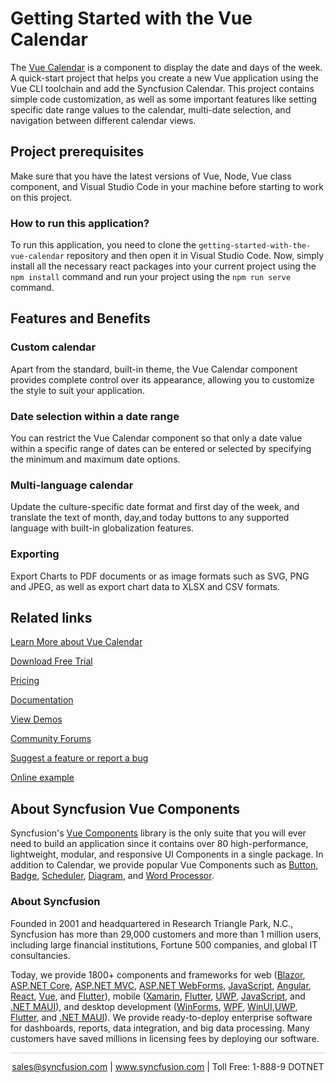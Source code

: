 # Getting Started with the Vue Calendar

The [Vue Calendar](https://www.syncfusion.com/vue-components/vue-calendar?utm_source=github&utm_medium=listing&utm_campaign=vue-calendar-github-samples) is a component to display the date and days of the week. A quick-start project that helps you create a new Vue application using the Vue CLI toolchain and add the Syncfusion Calendar. This project contains simple code customization, as well as some important features like setting specific date range values to the calendar, multi-date selection, and navigation between different calendar views.

## Project prerequisites

Make sure that you have the latest versions of Vue, Node, Vue class component, and Visual Studio Code in your machine before starting to work on this project.

### How to run this application?

To run this application, you need to clone the `getting-started-with-the-vue-calendar` repository and then open it in Visual Studio Code. Now, simply install all the necessary react packages into your current project using the `npm install` command and run your project using the `npm run serve` command.

## Features and Benefits

### Custom calendar

Apart from the standard, built-in theme, the Vue Calendar component provides complete control over its appearance, allowing you to customize the style to suit your application.


### Date selection within a date range

You can restrict the Vue Calendar component so that only a date value within a specific range of dates can be entered or selected by specifying the minimum and maximum date options.


### Multi-language calendar

Update the culture-specific date format and first day of the week, and translate the text of month, day,and today buttons to any supported language with built-in globalization features.

### Exporting
Export Charts to PDF documents or as image formats such as SVG, PNG and JPEG, as well as export chart data to XLSX and CSV formats.

## Related links
[Learn More about Vue Calendar](https://www.syncfusion.com/vue-components/vue-calendar?utm_source=github&utm_medium=listing&utm_campaign=vue-calendar-github-samples)

[Download Free Trial](https://www.syncfusion.com/account/manage-trials/downloads?utm_source=github&utm_medium=listing&utm_campaign=vue-calendar-github-samples)

[Pricing](https://www.syncfusion.com/sales/teamlicense?utm_source=github&utm_medium=listing&utm_campaign=vue-calendar-github-samples)

[Documentation](https://ej2.syncfusion.com/vue/documentation/calendar/getting-started?utm_source=github&utm_medium=listing&utm_campaign=vue-calendar-github-samples)

[View Demos](https://github.com/SyncfusionExamples/getting-started-with-the-vue-calendar?utm_source=github&utm_medium=listing&utm_campaign=vue-calendar-github-samples)

[Community Forums](https://www.syncfusion.com/forums/vue-components?utm_source=github&utm_medium=listing&utm_campaign=vue-calendar-github-samples)

[Suggest a feature or report a bug](https://www.syncfusion.com/feedback/vue?utm_source=github&utm_medium=listing&utm_campaign=vue-calendar-github-samples)

[Online example](https://ej2.syncfusion.com/vue/demos/#/bootstrap5/calendar/default.html?utm_source=github&utm_medium=listing&utm_campaign=vue-calendar-github-samples)

## About Syncfusion Vue Components

Syncfusion's [Vue Components](https://www.syncfusion.com/vue-components?utm_source=github&utm_medium=listing&utm_campaign=vue-calendar-github-samples) library is the only suite that you will ever need to build an application since it contains over 80 high-performance, lightweight, modular, and responsive UI Components in a single package. In addition to Calendar, we provide popular Vue Components such as [Button](https://www.syncfusion.com/vue-components/vue-button?utm_source=github&utm_medium=listing&utm_campaign=vue-calendar-github-samples), [Badge](https://www.syncfusion.com/vue-components/vue-badge?utm_source=github&utm_medium=listing&utm_campaign=vue-calendar-github-samples), [Scheduler](https://www.syncfusion.com/vue-components/vue-scheduler?utm_source=github&utm_medium=listing&utm_campaign=vue-calendar-github-samples), [Diagram](https://www.syncfusion.com/vue-components/vue-diagram?utm_source=github&utm_medium=listing&utm_campaign=vue-calendar-github-samples), and [Word Processor](https://www.syncfusion.com/vue-components/vue-word-processor?utm_source=github&utm_medium=listing&utm_campaign=vue-calendar-github-samples).

### About Syncfusion
Founded in 2001 and headquartered in Research Triangle Park, N.C., Syncfusion has more than 29,000 customers and more than 1 million users, including large financial institutions, Fortune 500 companies, and global IT consultancies.

Today, we provide 1800+ components and frameworks for web ([Blazor](https://www.syncfusion.com/blazor-components?utm_source=github&utm_medium=listing&utm_campaign=vue-calendar-github-samples), [ASP.NET Core](https://www.syncfusion.com/aspnet-core-ui-controls?utm_source=github&utm_medium=listing&utm_campaign=vue-calendar-github-samples), [ASP.NET MVC](https://www.syncfusion.com/aspnet-mvc-ui-controls?utm_source=github&utm_medium=listing&utm_campaign=vue-calendar-github-samples), [ASP.NET WebForms](https://www.syncfusion.com/jquery/aspnet-webforms-ui-controls?utm_source=github&utm_medium=listing&utm_campaign=vue-calendar-github-samples), [JavaScript](https://www.syncfusion.com/javascript-ui-controls?utm_source=github&utm_medium=listing&utm_campaign=vue-calendar-github-samples), [Angular](https://www.syncfusion.com/angular-components?utm_source=github&utm_medium=listing&utm_campaign=vue-calendar-github-samples), [React](https://www.syncfusion.com/react-components?utm_source=github&utm_medium=listing&utm_campaign=vue-calendar-github-samples), [Vue](https://www.syncfusion.com/vue-components?utm_source=github&utm_medium=listing&utm_campaign=vue-calendar-github-samples), and [Flutter](https://www.syncfusion.com/flutter-widgets?utm_source=github&utm_medium=listing&utm_campaign=vue-calendar-github-samples)), mobile ([Xamarin](https://www.syncfusion.com/xamarin-ui-controls?utm_source=github&utm_medium=listing&utm_campaign=vue-calendar-github-samples), [Flutter](https://www.syncfusion.com/flutter-widgets?utm_source=github&utm_medium=listing&utm_campaign=vue-calendar-github-samples), [UWP](https://www.syncfusion.com/uwp-ui-controls?utm_source=github&utm_medium=listing&utm_campaign=vue-calendar-github-samples), [JavaScript](https://www.syncfusion.com/javascript-ui-controls?utm_source=github&utm_medium=listing&utm_campaign=vue-calendar-github-samples), and [.NET MAUI](https://www.syncfusion.com/maui-controls?utm_source=github&utm_medium=listing&utm_campaign=vue-calendar-github-samples)), and desktop development ([WinForms](https://www.syncfusion.com/winforms-ui-controls?utm_source=github&utm_medium=listing&utm_campaign=vue-calendar-github-samples), [WPF](https://www.syncfusion.com/wpf-controls?utm_source=github&utm_medium=listing&utm_campaign=vue-calendar-github-samples), [WinUI](https://www.syncfusion.com/winui-controls?utm_source=github&utm_medium=listing&utm_campaign=vue-calendar-github-samples),[UWP](https://www.syncfusion.com/uwp-ui-controls?utm_source=github&utm_medium=listing&utm_campaign=vue-calendar-github-samples), [Flutter](https://www.syncfusion.com/flutter-widgets?utm_source=github&utm_medium=listing&utm_campaign=vue-calendar-github-samples), and [.NET MAUI](https://www.syncfusion.com/maui-controls?utm_source=github&utm_medium=listing&utm_campaign=vue-calendar-github-samples)). We provide ready-to-deploy enterprise software for dashboards, reports, data integration, and big data processing. Many customers have saved millions in licensing fees by deploying our software.

<hr style="height:0.3px;border:none;color:lightgrey;background-color:lightgrey;" />

<p align="center">
<a href="mailto:sales@syncfusion.com?Subject=Syncfusion Vue Grid - GitHub" target="_top">sales@syncfusion.com</a> | <a href="https://www.syncfusion.com?utm_source=github&utm_medium=listing&utm_campaign=vue-calendar-github-samples)">www.syncfusion.com</a> | Toll Free: 1-888-9 DOTNET <br>
</p>